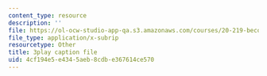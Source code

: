 ```yaml
---
content_type: resource
description: ''
file: https://ol-ocw-studio-app-qa.s3.amazonaws.com/courses/20-219-becoming-the-next-bill-nye-writing-and-hosting-the-educational-show-january-iap-2015/4cf194e5e4345aeb8cdbe367614ce570_ViSVJJoo7nE.vtt
file_type: application/x-subrip
resourcetype: Other
title: 3play caption file
uid: 4cf194e5-e434-5aeb-8cdb-e367614ce570
---
```

